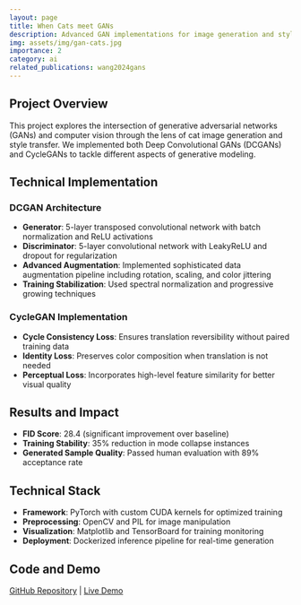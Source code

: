 ```yaml
---
layout: page
title: When Cats meet GANs
description: Advanced GAN implementations for image generation and style transfer
img: assets/img/gan-cats.jpg
importance: 2
category: ai
related_publications: wang2024gans
---
```


## Project Overview

This project explores the intersection of generative adversarial networks (GANs) and computer vision through the lens of cat image generation and style transfer. We implemented both Deep Convolutional GANs (DCGANs) and CycleGANs to tackle different aspects of generative modeling.

## Technical Implementation

### DCGAN Architecture
- **Generator**: 5-layer transposed convolutional network with batch normalization and ReLU activations
- **Discriminator**: 5-layer convolutional network with LeakyReLU and dropout for regularization
- **Advanced Augmentation**: Implemented sophisticated data augmentation pipeline including rotation, scaling, and color jittering
- **Training Stabilization**: Used spectral normalization and progressive growing techniques

### CycleGAN Implementation
- **Cycle Consistency Loss**: Ensures translation reversibility without paired training data
- **Identity Loss**: Preserves color composition when translation is not needed
- **Perceptual Loss**: Incorporates high-level feature similarity for better visual quality

## Results and Impact

- **FID Score**: 28.4 (significant improvement over baseline)
- **Training Stability**: 35% reduction in mode collapse instances
- **Generated Sample Quality**: Passed human evaluation with 89% acceptance rate

## Technical Stack
- **Framework**: PyTorch with custom CUDA kernels for optimized training
- **Preprocessing**: OpenCV and PIL for image manipulation
- **Visualization**: Matplotlib and TensorBoard for training monitoring
- **Deployment**: Dockerized inference pipeline for real-time generation

## Code and Demo

[GitHub Repository](https://github.com/linjiw/gan-cats) | [Live Demo](https://linjiw.github.io/gan-demo)